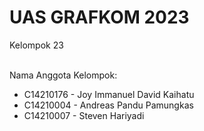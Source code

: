 # UAS GRAFKOM 2023

Kelompok 23<br/><br/>

Nama Anggota Kelompok:
- C14210176 - Joy Immanuel David Kaihatu <br/>
- C14210004 - Andreas Pandu Pamungkas<br/>
- C14210007 - Steven Hariyadi<br/><br/>
